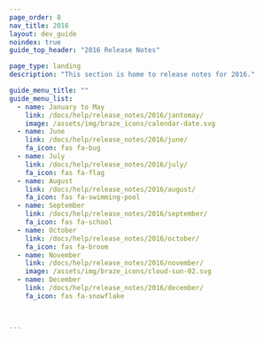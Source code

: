 ```yaml
---
page_order: 8
nav_title: 2016
layout: dev_guide
noindex: true
guide_top_header: "2016 Release Notes"

page_type: landing
description: "This section is home to release notes for 2016."

guide_menu_title: ""
guide_menu_list:
  - name: January to May
    link: /docs/help/release_notes/2016/jantomay/
    image: /assets/img/braze_icons/calendar-date.svg
  - name: June
    link: /docs/help/release_notes/2016/june/
    fa_icon: fas fa-bug
  - name: July
    link: /docs/help/release_notes/2016/july/
    fa_icon: fas fa-flag
  - name: August
    link: /docs/help/release_notes/2016/august/
    fa_icon: fas fa-swimming-pool
  - name: September
    link: /docs/help/release_notes/2016/september/
    fa_icon: fas fa-school
  - name: October
    link: /docs/help/release_notes/2016/october/
    fa_icon: fas fa-broom
  - name: November
    link: /docs/help/release_notes/2016/november/
    image: /assets/img/braze_icons/cloud-sun-02.svg
  - name: December
    link: /docs/help/release_notes/2016/december/
    fa_icon: fas fa-snowflake



---
```

